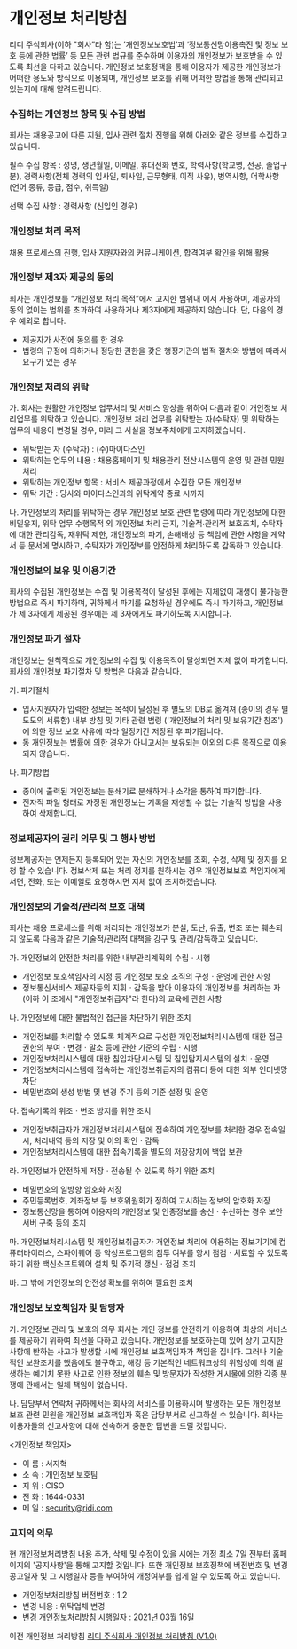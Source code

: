 # 개인정보 처리방침

리디 주식회사(이하 "회사”라 함)는 ’개인정보보호법’과 ‘정보통신망이용촉진 및 정보 보호 등에 관한 법률’ 등 모든 관련 법규를 준수하며 이용자의 개인정보가 보호받을 수 있도록 최선을 다하고 있습니다. 개인정보 보호정책을 통해 이용자가 제공한 개인정보가 어떠한 용도와 방식으로 이용되며, 개인정보 보호를 위해 어떠한 방법을 통해 관리되고 있는지에 대해 알려드립니다.

### 수집하는 개인정보 항목 및 수집 방법

회사는 채용공고에 따른 지원, 입사 관련 절차 진행을 위해 아래와 같은 정보를 수집하고 있습니다.

필수 수집 항목 : 성명, 생년월일, 이메일, 휴대전화 번호, 학력사항(학교명, 전공, 졸업구분), 경력사항(전체 경력의 입사일, 퇴사일, 근무형태, 이직 사유), 병역사항, 어학사항(언어 종류, 등급, 점수, 취득일)

선택 수집 사항 : 경력사항 (신입인 경우)

### 개인정보 처리 목적

채용 프로세스의 진행, 입사 지원자와의 커뮤니케이션, 합격여부 확인을 위해 활용

### 개인정보 제3자 제공의 동의

회사는 개인정보를 “개인정보 처리 목적”에서 고지한 범위내 에서 사용하며, 제공자의 동의 없이는 범위를 초과하여 사용하거나 제3자에게 제공하지 않습니다. 단, 다음의 경우 예외로 합니다.
- 제공자가 사전에 동의를 한 경우
- 법령의 규정에 의하거나 정당한 권한을 갖은 행정기관의 법적 절차와 방법에 따라서 요구가 있는 경우

### 개인정보 처리의 위탁

가. 회사는 원활한 개인정보 업무처리 및 서비스 향상을 위하여 다음과 같이 개인정보 처리업무를 위탁하고 있습니다. 개인정보 처리 업무를 위탁받는 자(수탁자) 및 위탁하는 업무의 내용이 변경될 경우, 미리 그 사실을 정보주체에게 고지하겠습니다. 
- 위탁받는 자 (수탁자) : (주)마이다스인
- 위탁하는 업무의 내용 : 채용홈페이지 및 채용관리 전산시스템의 운영 및 관련 민원처리
- 위탁하는 개인정보 항목 : 서비스 제공과정에서 수집한 모든 개인정보
- 위탁 기간 : 당사와 마이다스인과의 위탁계약 종료 시까지

나. 개인정보의 처리를 위탁하는 경우 개인정보 보호 관련 법령에 따라 개인정보에 대한 비밀유지, 위탁 업무 수행목적 외 개인정보 처리 금지, 기술적∙관리적 보호조치, 수탁자에 대한 관리감독, 재위탁 제한, 개인정보의 파기, 손해배상 등 책임에 관한 사항을 계약서 등 문서에 명시하고, 수탁자가 개인정보를 안전하게 처리하도록 감독하고 있습니다.

### 개인정보의 보유 및 이용기간
회사의 수집된 개인정보는 수집 및 이용목적이 달성된 후에는 지체없이 재생이 불가능한 방법으로 즉시 파기하며, 귀하께서 파기를 요청하실 경우에도 즉시 파기하고, 개인정보가 제 3자에게 제공된 경우에는 제 3자에게도 파기하도록 지시합니다.

### 개인정보 파기 절차
개인정보는 원칙적으로 개인정보의 수집 및 이용목적이 달성되면 지체 없이 파기합니다. 회사의 개인정보 파기절차 및 방법은 다음과 같습니다.

가. 파기절차
- 입사지원자가 입력한 정보는 목적이 달성된 후 별도의 DB로 옮겨져 (종이의 경우 별도도의 서류함) 내부 방침 및 기타 관련 법령 ('개인정보의 처리 및 보유기간 참조')에 의한 정보 보호 사유에 따라 일정기간 저장된 후 파기됩니다.
- 동 개인정보는 법률에 의한 경우가 아니고서는 보유되는 이외의 다른 목적으로 이용되지 않습니다.

나. 파기방법
- 종이에 출력된 개인정보는 분쇄기로 분쇄하거나 소각을 통하여 파기합니다.
- 전자적 파일 형태로 자장된 개인정보는 기록을 재생할 수 없는 기술적 방법을 사용하여 삭제합니다.

### 정보제공자의 권리 의무 및 그 행사 방법
정보제공자는 언제든지 등록되어 있는 자신의 개인정보를 조회, 수정, 삭제 및 정지를 요청 할 수 있습니다. 정보삭제 또는 처리 정지를 원하시는 경우 개인정보보호 책임자에게 서면, 전화, 또는 이메일로 요청하시면 지체 없이 조치하겠습니다.

### 개인정보의 기술적/관리적 보호 대책
회사는 채용 프로세스를 위해 처리되는 개인정보가 분실, 도난, 유출, 변조 또는 훼손되지 않도록 다음과 같은 기술적/관리적 대책을 강구 및 관리/감독하고 있습니다.

가. 개인정보의 안전한 처리를 위한 내부관리계획의 수립ㆍ시행
- 개인정보 보호책임자의 지정 등 개인정보 보호 조직의 구성ㆍ운영에 관한 사항
-	정보통신서비스 제공자등의 지휘ㆍ감독을 받아 이용자의 개인정보를 처리하는 자(이하 이 조에서 "개인정보취급자"라 한다)의 교육에 관한 사항

나. 개인정보에 대한 불법적인 접근을 차단하기 위한 조치
- 개인정보를 처리할 수 있도록 체계적으로 구성한 개인정보처리시스템에 대한 접근 권한의 부여ㆍ변경ㆍ말소 등에 관한 기준의 수립ㆍ시행
- 개인정보처리시스템에 대한 침입차단시스템 및 침입탐지시스템의 설치ㆍ운영
- 개인정보처리시스템에 접속하는 개인정보취급자의 컴퓨터 등에 대한 외부 인터넷망 차단
- 비밀번호의 생성 방법 및 변경 주기 등의 기준 설정 및 운영

다. 접속기록의 위조ㆍ변조 방지를 위한 조치
- 개인정보취급자가 개인정보처리시스템에 접속하여 개인정보를 처리한 경우 접속일시, 처리내역 등의 저장 및 이의 확인ㆍ감독
- 개인정보처리시스템에 대한 접속기록을 별도의 저장장치에 백업 보관

라. 개인정보가 안전하게 저장ㆍ전송될 수 있도록 하기 위한 조치
-	비밀번호의 일방향 암호화 저장
- 주민등록번호, 계좌정보 등 보호위원회가 정하여 고시하는 정보의 암호화 저장
- 정보통신망을 통하여 이용자의 개인정보 및 인증정보를 송신ㆍ수신하는 경우 보안서버 구축 등의 조치

마. 개인정보처리시스템 및 개인정보취급자가 개인정보 처리에 이용하는 정보기기에 컴퓨터바이러스, 스파이웨어 등 악성프로그램의 침투 여부를 항시 점검ㆍ치료할 수 있도록 하기 위한 백신소프트웨어 설치 및 주기적 갱신ㆍ점검 조치

바. 그 밖에 개인정보의 안전성 확보를 위하여 필요한 조치

### 개인정보 보호책임자 및 담당자

가. 개인정보 관리 및 보호의 의무
회사는 개인 정보를 안전하게 이용하여 최상의 서비스를 제공하기 위하여 최선을 다하고 있습니다. 개인정보를 보호하는데 있어 상기 고지한 사항에 반하는 사고가 발생할 시에 개인정보 보호책임자가 책임을 집니다. 그러나 기술적인 보완조치를 했음에도 불구하고, 해킹 등 기본적인 네트워크상의 위험성에 의해 발생하는 예기치 못한 사고로 인한 정보의 훼손 및 방문자가 작성한 게시물에 의한 각종 분쟁에 관해서는 일체 책임이 없습니다.

나. 담당부서 연락처
귀하께서는 회사의 서비스를 이용하시며 발생하는 모든 개인정보 보호 관련 민원을 개인정보 보호책임자 혹은 담당부서로 신고하실 수 있습니다. 회사는 이용자들의 신고사항에 대해 신속하게 충분한 답변을 드릴 것입니다.

<개인정보 책임자>
-	이 름 : 서지혁
-	소 속 : 개인정보 보호팀
-	지 위 : CISO
-	전 화 : 1644-0331
-	메 일 : security@ridi.com

### 고지의 의무
현 개인정보처리방침 내용 추가, 삭제 및 수정이 있을 시에는 개정 최소 7일 전부터 홈페이지의 '공지사항'을 통해 고지할 것입니다. 또한 개인정보 보호정책에 버전번호 및 변경공고일자 및 그 시행일자 등을 부여하여 개정여부를 쉽게 알 수 있도록 하고 있습니다.
- 개인정보처리방침 버전번호 : 1.2
- 변경 내용 : 위탁업체 변경
- 변경 개인정보처리방침 시행일자 : 2021년 03월 16일

이전 개인정보 처리방침
[리디 주식회사 개인정보 처리방침 (V1.0)](https://policy.ridi.com/legal/privacy-apply/v1.0)

